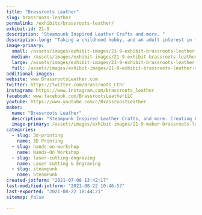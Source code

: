 ```yaml
---
title: "Brassroots Leather"
slug: brassroots-leather
permalink: /exhibits/brassroots-leather/
exhibit-id: 21-9
description: "Steampunk Inspired Leather Crafts and more. "
description-long: "Taking a childhood hobby, and an adult interest in the marvelous genre that is Steampunk, created a hobby business that creates one of a kind, customized leather crafted items. Additionally, props, and 3D printed items have been added to the lineup of items in inventory and made to order. "
image-primary: 
  small: /assets/images/exhibit-images/21-9-exhibit-brassroots-leather-43-26225928989-928dd84777-k-8701-small.jpg
  medium: /assets/images/exhibit-images/21-9-exhibit-brassroots-leather-43-26225928989-928dd84777-k-8701-medium.jpg
  large: /assets/images/exhibit-images/21-9-exhibit-brassroots-leather-43-26225928989-928dd84777-k-8701-large.jpg
  full: /assets/images/exhibit-images/21-9-exhibit-brassroots-leather-43-26225928989-928dd84777-k-8701-full.jpg
additional-images: 
website: www.BrassrootsLeather.com
twitter: https://twitter.com/Brassroots_Lthr
instagram: https://www.instagram.com/brassroots_leather
facebook: www.facebook.com/BrassrootsLeatherLLC
youtube: https://www.youtube.com/c/BrassroostLeather
maker: 
  name: "Brassroots Leather"
  description: "Steampunk Inspired Leather Crafts, and more. Creating Leather Items with steampunk flair, 3D printed designs, and props for other Cosplayers. "
  image-primary: /assets/images/exhibit-images/21-9-maker-brassroots-leather-26225928989-928dd84777-k-medium.jpg
categories: 
  - slug: 3d-printing
    name: 3D Printing
  - slug: hands-on-workshop
    name: Hands-On Workshop
  - slug: laser-cutting-engraving
    name: Laser Cutting & Engraving
  - slug: steampunk
    name: SteamPunk
created-jotform: "2021-07-08 13:42:17"
last-modified-jotform: "2021-08-22 10:46:57"
last-exported: "2021-08-22 18:44:21"
sitemap: false

---
```

